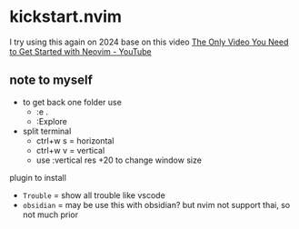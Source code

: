 # kickstart.nvim

I try using this again on 2024 base on this video
[The Only Video You Need to Get Started with Neovim - YouTube](https://www.youtube.com/watch?v=m8C0Cq9Uv9o)


## note to myself

- to get back one folder use 
    - :e .
    - :Explore
- split terminal
    - ctrl+w s = horizontal
    - ctrl+w v = vertical
    - use :vertical res +20 to change window size


plugin to install
- `Trouble` = show all trouble like vscode 
- `obsidian` = may be use this with obsidian? but nvim not support thai, so not much prior
